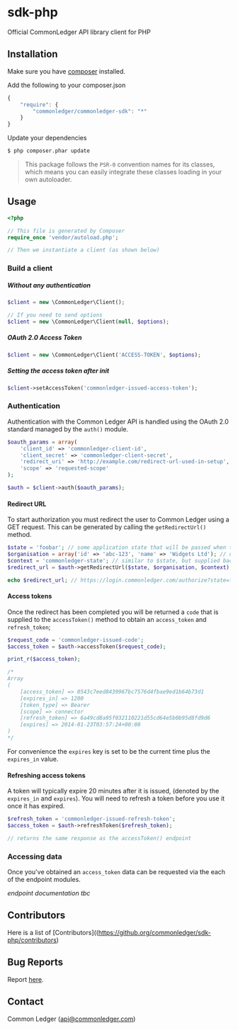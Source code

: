 # sdk-php

Official CommonLedger API library client for PHP

## Installation

Make sure you have [composer](https://getcomposer.org) installed.

Add the following to your composer.json

```js
{
    "require": {
        "commonledger/commonledger-sdk": "*"
    }
}
```

Update your dependencies

```bash
$ php composer.phar update
```

> This package follows the `PSR-0` convention names for its classes, which means you can easily integrate these classes loading in your own autoloader.

## Usage

```php
<?php

// This file is generated by Composer
require_once 'vendor/autoload.php';

// Then we instantiate a client (as shown below)
```

### Build a client

##### Without any authentication

```php
$client = new \CommonLedger\Client();

// If you need to send options
$client = new \CommonLedger\Client(null, $options);
```

##### OAuth 2.0 Access Token

```php
$client = new \CommonLedger\Client('ACCESS-TOKEN', $options);
```

##### Setting the access token after init

```php
$client->setAccessToken('commonledger-issued-access-token');
```

### Authentication

Authentication with the Common Ledger API is handled using the OAuth 2.0 standard managed by the
`auth()` module.

```php
$oauth_params = array(
    'client_id' => 'commonledger-client-id',
    'client_secret' => 'commonledger-client-secret',
    'redirect_uri' => 'http://example.com/redirect-url-used-in-setup',
    'scope' => 'requested-scope'
);

$auth = $client->auth($oauth_params);
```

#### Redirect URL

To start authorization you must redirect the user to Common Ledger using a GET request. This can be
generated by calling the `getRedirectUrl()` method.

```php
$state = 'foobar'; // some application state that will be passed when the user is redirected back (optional)
$organisation = array('id' => 'abc-123', 'name' => 'Widgets Ltd'); // data that can be used to setup a new org (optional)
$context = 'commonledger-state'; // similar to $state, but supplied back to Common Ledger (only used by connectors) (optional)
$redirect_url = $auth->getRedirectUrl($state, $organisation, $context);

echo $redirect_url; // https://login.commonledger.com/authorize?state=foobar...
```

#### Access tokens

Once the redirect has been completed you will be returned a `code` that is supplied to the `accessToken()` method
to obtain an `access_token` and `refresh_token`;

```php
$request_code = 'commonledger-issued-code';
$access_token = $auth->accessToken($request_code);

print_r($access_token);

/*
Array
(
    [access_token] => 0543c7eed8439967bc7576d4fbae9ed1b64b73d1
    [expires_in] => 1200
    [token_type] => Bearer
    [scope] => connector
    [refresh_token] => 6a49cd8a95f032110221d55cd64e5b0b95d8fd9d6
    [expires] => 2014-01-23T03:57:24+00:00
)
*/
```

For convenience the `expires` key is set to be the current time plus the `expires_in` value.

#### Refreshing access tokens

A token will typically expire 20 minutes after it is issued, (denoted by the `expires_in` and `expires`). You will 
need to refresh a token before you use it once it has expired.

```php
$refresh_token = 'commonledger-issued-refresh-token';
$access_token = $auth->refreshToken($refresh_token);

// returns the same response as the accessToken() endpoint
```


### Accessing data

Once you've obtained an `access_token` data can be requested via the each of the endpoint modules.

_endpoint documentation tbc_


## Contributors
Here is a list of [Contributors]((https://github.org/commonledger/sdk-php/contributors)


## Bug Reports
Report [here](https://github.org/commonledger/sdk-php/issues).

## Contact
Common Ledger (api@commonledger.com)
